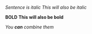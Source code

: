 *Sentence is italic*
_This will also be italic_

**BOLD**
__This will also be bold__

_You **can** combine them_
